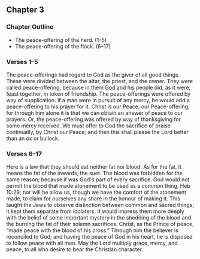 ## Chapter 3

### Chapter Outline

- The peace-offering of the herd. (1–5)
- The peace-offering of the flock. (6–17)

### Verses 1–5

The peace-offerings had regard to God as the giver of all good things. These were divided between the altar, the priest, and the owner. They were called peace-offering, because in them God and his people did, as it were, feast together, in token of friendship. The peace-offerings were offered by way of supplication. If a man were in pursuit of any mercy, he would add a peace-offering to his prayer for it. Christ is our Peace, our Peace-offering; for through him alone it is that we can obtain an answer of peace to our prayers. Or, the peace-offering was offered by way of thanksgiving for some mercy received. We must offer to God the sacrifice of praise continually, by Christ our Peace; and then this shall please the Lord better than an ox or bullock.

### Verses 6–17

Here is a law that they should eat neither fat nor blood. As for the fat, it means the fat of the inwards, the suet. The blood was forbidden for the same reason; because it was God's part of every sacrifice. God would not permit the blood that made atonement to be used as a common thing, Heb 10:29; nor will he allow us, though we have the comfort of the atonement made, to claim for ourselves any share in the honour of making it. This taught the Jews to observe distinction between common and sacred things; it kept them separate from idolaters. It would impress them more deeply with the belief of some important mystery in the shedding of the blood and the burning the fat of their solemn sacrifices. Christ, as the Prince of peace, “made peace with the blood of his cross.” Through him the believer is reconciled to God; and having the peace of God in his heart, he is disposed to follow peace with all men. May the Lord multiply grace, mercy, and peace, to all who desire to bear the Christian character.

